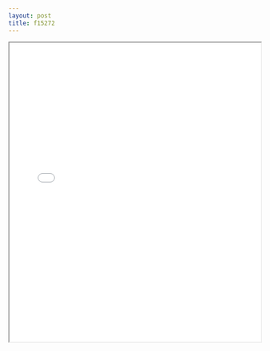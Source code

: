 ```yaml
---
layout: post
title: f15272
---
```


<div class="pdf-container">
<iframe src="/ea/assets/pdfs/f15272.pdf" height="600" width="100%" allowFullScreen="true"></iframe>
</div>

